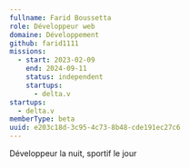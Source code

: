 ```yaml
---
fullname: Farid Boussetta
role: Développeur web
domaine: Développement
github: farid1111
missions:
  - start: 2023-02-09
    end: 2024-09-11
    status: independent
    startups:
      - delta.v
startups:
  - delta.v
memberType: beta
uuid: e203c18d-3c95-4c73-8b48-cde191ec27c6
---
```

Développeur la nuit, sportif le jour